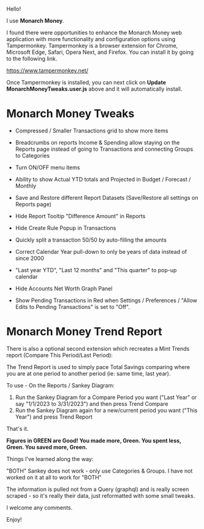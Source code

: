 Hello!

I use **Monarch Money**.  

I found there were opportunities to enhance the Monarch Money web application with more functionality and configuration options using Tampermonkey.  Tampermonkey is a browser extension for Chrome, Microsoft Edge, Safari, Opera Next, and Firefox.  You can install it by going to the following link.

https://www.tampermonkey.net/

Once Tampermonkey is installed, you can next click on **Update MonarchMoneyTweaks.user.js** above and it will automatically install.

# Monarch Money Tweaks

* Compressed / Smaller Transactions grid to show more items

* Breadcrumbs on reports Income & Spending allow staying on the Reports page instead of going to Transactions and connecting Groups to Categories
  
* Turn ON/OFF menu items

* Ability to show Actual YTD totals and Projected in Budget / Forecast / Monthly

* Save and Restore different Report Datasets (Save/Restore all settings on Reports page)

* Hide Report Tooltip "Difference Amount" in Reports

* Hide Create Rule Popup in Transactions

* Quickly split a transaction 50/50 by auto-filling the amounts

* Correct Calendar Year pull-down to only be years of data instead of since 2000

* "Last year YTD", "Last 12 months" and "This quarter" to pop-up calendar

* Hide Accounts Net Worth Graph Panel

* Show Pending Transactions in Red when Settings / Preferences / "Allow Edits to Pending Transactions" is set to "Off".


# Monarch Money Trend Report

There is also a optional second extension which recreates a Mint Trends report (Compare This Period/Last Period):

The Trend Report is used to simply pace Total Savings comparing where you are at one period to another period (ie: same time, last year).

To use - On the Reports / Sankey Diagram:

1. Run the Sankey Diagram for a Compare Period you want ("Last Year" or say "1/1/2023 to 3/31/2023") and then press Trend Compare
2. Run the Sankey Diagram again for a new/current period you want ("This Year") and press Trend Report

That's it.

**Figures in GREEN are Good!   You made more, Green.  You spent less, Green.  You saved more, Green.**

Things I've learned along the way:

"BOTH" Sankey does not work - only use Categories & Groups. I have not worked on it at all to work for "BOTH"

The information is pulled not from a Query (graphql) and is really screen scraped - so it's really their data, just reformatted with some small tweaks. 

I welcome any comments.

Enjoy!
